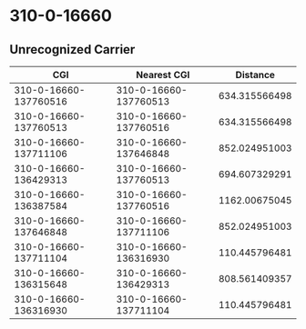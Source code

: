 # 310-0-16660
## Unrecognized Carrier


| CGI | Nearest CGI | Distance |
|-----|-------------|----------|
| 310-0-16660-137760516 | 310-0-16660-137760513 | 634.315566498 |
| 310-0-16660-137760513 | 310-0-16660-137760516 | 634.315566498 |
| 310-0-16660-137711106 | 310-0-16660-137646848 | 852.024951003 |
| 310-0-16660-136429313 | 310-0-16660-137760513 | 694.607329291 |
| 310-0-16660-136387584 | 310-0-16660-137760516 | 1162.00675045 |
| 310-0-16660-137646848 | 310-0-16660-137711106 | 852.024951003 |
| 310-0-16660-137711104 | 310-0-16660-136316930 | 110.445796481 |
| 310-0-16660-136315648 | 310-0-16660-136429313 | 808.561409357 |
| 310-0-16660-136316930 | 310-0-16660-137711104 | 110.445796481 |
